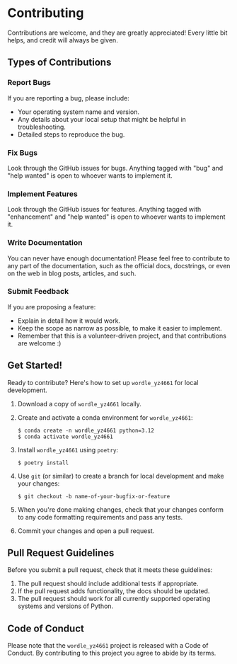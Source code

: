 # Contributing

Contributions are welcome, and they are greatly appreciated! Every little bit
helps, and credit will always be given.

## Types of Contributions

### Report Bugs

If you are reporting a bug, please include:

* Your operating system name and version.
* Any details about your local setup that might be helpful in troubleshooting.
* Detailed steps to reproduce the bug.

### Fix Bugs

Look through the GitHub issues for bugs. Anything tagged with "bug" and "help
wanted" is open to whoever wants to implement it.

### Implement Features

Look through the GitHub issues for features. Anything tagged with "enhancement"
and "help wanted" is open to whoever wants to implement it.

### Write Documentation

You can never have enough documentation! Please feel free to contribute to any
part of the documentation, such as the official docs, docstrings, or even
on the web in blog posts, articles, and such.

### Submit Feedback

If you are proposing a feature:

* Explain in detail how it would work.
* Keep the scope as narrow as possible, to make it easier to implement.
* Remember that this is a volunteer-driven project, and that contributions
  are welcome :)

## Get Started!

Ready to contribute? Here's how to set up `wordle_yz4661` for local development.

1. Download a copy of `wordle_yz4661` locally.

2. Create and activate a conda environment for `wordle_yz4661`:

    ```console
    $ conda create -n wordle_yz4661 python=3.12
    $ conda activate wordle_yz4661
    ```

3. Install `wordle_yz4661` using `poetry`:

    ```console
    $ poetry install
    ```

4. Use `git` (or similar) to create a branch for local development and make your changes:

    ```console
    $ git checkout -b name-of-your-bugfix-or-feature
    ```

5. When you're done making changes, check that your changes conform to any code formatting requirements and pass any tests.

6. Commit your changes and open a pull request.

## Pull Request Guidelines

Before you submit a pull request, check that it meets these guidelines:

1. The pull request should include additional tests if appropriate.
2. If the pull request adds functionality, the docs should be updated.
3. The pull request should work for all currently supported operating systems and versions of Python.

## Code of Conduct

Please note that the `wordle_yz4661` project is released with a
Code of Conduct. By contributing to this project you agree to abide by its terms.
